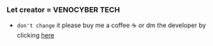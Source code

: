 ### Let creator = VENOCYBER TECH
* `don't change` it please buy me a coffee ☕ or dm the developer by clicking [here](https://wa.me/message/MZ7PT2QZ3TNSC1)
